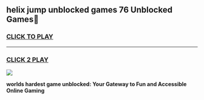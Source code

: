 
## helix jump unblocked games 76 Unblocked Games👋
<h3>
<a href="https://premium.freeplayer.one?title=helix_jump_unblocked_games_76&ref=16F">CLICK TO PLAY</a></h3>
<hr>

<h3>
<a href="https://premium.freeplayer.one?title=helix_jump_unblocked_games_76&ref=16F">CLICK 2 PLAY</a>
  
</h3>

<a href="https://premium.freeplayer.one?title=helix_jump_unblocked_games_76&ref=16F/"><img src="https://clearcache.store/games.png"></a>


**worlds hardest game unblocked: Your Gateway to Fun and Accessible Online Gaming**
